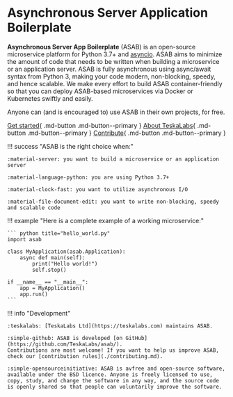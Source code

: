 # Asynchronous Server Application Boilerplate

**Asynchronous Server App Boilerplate** (ASAB) is an open-source microservice platform for Python 3.7+ and [asyncio](https://docs.python.org/3/library/asyncio.html). ASAB aims to minimize the amount of code that needs to be written when building a microservice or an application server. ASAB is fully asynchronous using async/await syntax from Python 3, making your code modern, non-blocking, speedy, and hence scalable. We make every effort to build ASAB container-friendly so that you can deploy ASAB-based microservices via Docker or Kubernetes swiftly and easily.

Anyone can (and is encouraged to) use ASAB in their own projects, for free.


[Get started](getting-started/installation_first_app.md){ .md-button .md-button--primary } [About TeskaLabs](https://docs.teskalabs.com/){ .md-button .md-button--primary } [Contribute](contributing.md){ .md-button .md-button--primary }

!!! success "ASAB is the right choice when:"

    :material-server: you want to build a microservice or an application server

    :material-language-python: you are using Python 3.7+

    :material-clock-fast: you want to utilize asynchronous I/O

    :material-file-document-edit: you want to write non-blocking, speedy and scalable code

!!! example "Here is a complete example of a working microservice:"

    ``` python title="hello_world.py"
    import asab

    class MyApplication(asab.Application):
        async def main(self):
            print("Hello world!")
            self.stop()

    if __name__ == "__main__":
        app = MyApplication()
        app.run()
    ```


!!! info "Development"

    :teskalabs: [TeskaLabs Ltd](https://teskalabs.com) maintains ASAB.

    :simple-github: ASAB is developed [on GitHub](https://github.com/TeskaLabs/asab/).
    Contributions are most welcome! If you want to help us improve ASAB, check our [contribution rules](./contributing.md).

    :simple-opensourceinitiative: ASAB is avfree and open-source software, available under the BSD licence. Anyone is freely licensed to use, copy, study, and change the software in any way, and the source code is openly shared so that people can voluntarily improve the software.
